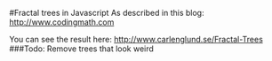 #Fractal trees in Javascript
As described in this blog: http://www.codingmath.com

You can see the result here: http://www.carlenglund.se/Fractal-Trees
###Todo: Remove trees that look weird
